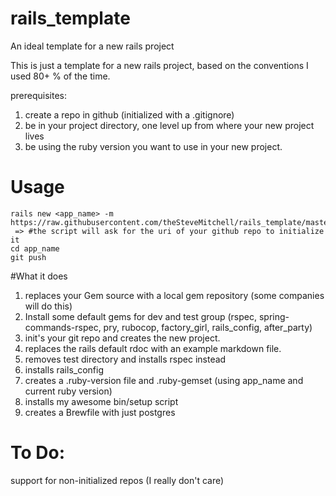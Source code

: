 # rails_template
An ideal template for a new rails project

This is just a template for a new rails project, based on the conventions I used 80+ % of the time.

prerequisites:

1. create a repo in github (initialized with a .gitignore)
2. be in your project directory, one level up from where your new project lives
3. be using the ruby version you want to use in your new project.

# Usage
```console
rails new <app_name> -m https://raw.githubusercontent.com/theSteveMitchell/rails_template/master/rails_template.rb
 => #the script will ask for the uri of your github repo to initialize it
cd app_name
git push
```

#What it does

1. replaces your Gem source with a local gem repository (some companies will do this)
2. Install some default gems for dev and test group (rspec, spring-commands-rspec, pry, rubocop, factory_girl, rails_config, after_party)
3. init's your git repo and creates the new project.
4. replaces the rails default rdoc with an example markdown file.
5. removes test directory and installs rspec instead
6. installs rails_config
7. creates a .ruby-version file and .ruby-gemset (using app_name and current ruby version)
8. installs my awesome bin/setup script
9. creates a Brewfile with just postgres

# To Do:
support for non-initialized repos (I really don't care)
